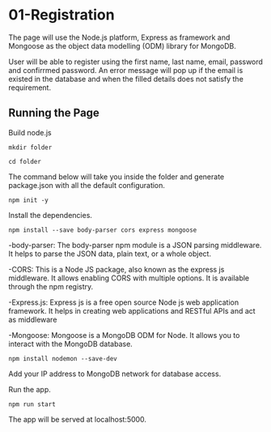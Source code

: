 # 01-Registration

The page will use the Node.js platform, Express as framework and Mongoose as the object data modelling (ODM) library for MongoDB.

User will be able to register using the first name, last name, email, password and confirrmed password. An error message will pop up if the email is existed in the database and when the filled details does not satisfy the requirement. 

## Running the Page

Build node.js

```mkdir folder```

```cd folder```

The command below will take you inside the folder and generate package.json with all the default configuration.

```npm init -y```

Install the dependencies.

```npm install --save body-parser cors express mongoose```

-body-parser: The body-parser npm module is a JSON parsing middleware. It helps to parse the JSON data, plain text, or a whole object.

-CORS: This is a Node JS package, also known as the express js middleware. It allows enabling CORS with multiple options. It is available through the npm registry.

-Express.js: Express js is a free open source Node js web application framework. It helps in creating web applications and RESTful APIs and act as middleware

-Mongoose: Mongoose is a MongoDB ODM for Node. It allows you to interact with the MongoDB database.

```npm install nodemon --save-dev```

Add your IP address to MongoDB network for database access.

Run the app.

```npm run start```

The app will be served at localhost:5000.
